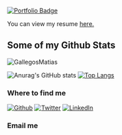 [![Portfolio Badge](https://img.shields.io/badge/portfolio-web-blue?style=flat&link=https://gallegosmatiasdev.web.app//)](https://gallegosmatiasdev.web.app//) <p align='left'> You can view my resume <a href='https://drive.google.com/file/d/1Jb0bizlvSeGbV0cqGhEIiXOxPkFx1s0y/view ' target=_blank><u>here</u>.</a></p>
## Some of my Github Stats
<p align=left> <img src=https://komarev.com/ghpvc/?username=GallegosMatias alt=GallegosMatias /> </p>

![Anurag's GitHub stats](https://github-readme-stats.vercel.app/api?username=GallegosMatias&theme=dark&show_icons=true)
[![Top Langs](https://github-readme-stats.vercel.app/api/top-langs/?username=GallegosMatias&layout=compact)](https://github.com/GallegosMatias/github-readme-stats)

<h3>Where to find me</h3>
<p><a href="https://github.com/GalelgosMatias" target="_blank"><img alt="Github" src="https://img.shields.io/badge/GitHub-%2312100E.svg?&style=for-the-badge&logo=Github&logoColor=white" /></a> <a href="https://twitter.com/JhedBanger" target="_blank"><img alt="Twitter" src="https://img.shields.io/badge/twitter-%231DA1F2.svg?&style=for-the-badge&logo=twitter&logoColor=white" /></a> <a href="https://www.linkedin.com/in/gallegosmatias" target="_blank"><img alt="LinkedIn" src="https://img.shields.io/badge/linkedin-%230077B5.svg?&style=for-the-badge&logo=linkedin&logoColor=white" /></a> 
</p>

<h3>Email me</h3>
